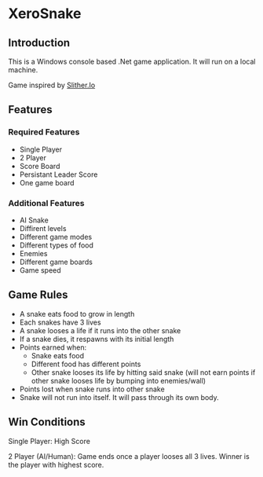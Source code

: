 # XeroSnake

## Introduction

This is a Windows console based .Net game application. It will run on a local machine.

Game inspired by [Slither.Io](www.slither.io)

## Features
### Required Features

* Single Player
* 2 Player
* Score Board
* Persistant Leader Score
* One game board

### Additional Features

* AI Snake
* Diffirent levels
* Different game modes
* Different types of food 
* Enemies
* Different game boards
* Game speed

## Game Rules

* A snake eats food to grow in length
* Each snakes have 3 lives
* A snake looses a life if it runs into the other snake
* If a snake dies, it respawns with its initial length
* Points earned when:
  * Snake eats food
  * Different food has different points
  * Other snake looses its life by hitting said snake (will not earn points if other snake looses life by bumping into enemies/wall)
* Points lost when snake runs into other snake 
* Snake will not run into itself. It will pass through its own body.

## Win Conditions

Single Player: High Score

2 Player (AI/Human): Game ends once a player looses all 3 lives. Winner is the player with highest score.
